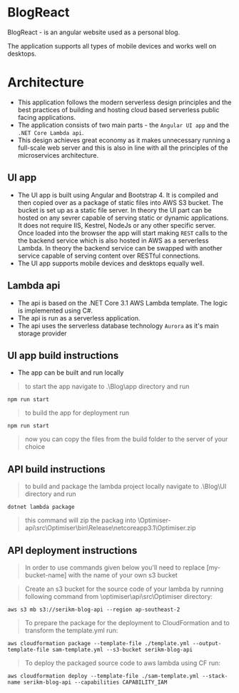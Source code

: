 # BlogReact

BlogReact - is an angular website used as a personal blog. 

The application supports all types of mobile devices and works well on desktops.


# Architecture

- This application follows the modern serverless design principles and the best practices of building and hosting cloud based serverless public facing applications. 
- The application consists of two main parts - the `Angular UI app` and the `.NET Core Lambda api`.
- This design achieves great economy as it makes unnecessary running a full-scale web server and this is also in line with all the principles of the microservices architecture.

## UI app
- The UI app is built using Angular and Bootstrap 4. It is compiled and then copied over as a package of static files into AWS S3 bucket. The bucket is set up as a static file server. In theory the UI part can be hosted on any sevrer capable of serving static or dynamic applications. It does not require IIS, Kestrel, NodeJs or any other specific server. Once loaded into the browser the app will start making `REST` calls to the the backend service which is also hosted in AWS as a serverless Lambda. In theory the backend service can be swapped with another service capable of serving content over RESTful connections. 
- The UI app supports mobile devices and desktops equally well.

## Lambda api
- The api is based on the .NET Core 3.1 AWS Lambda template. The logic is implemented using C#.
- The api is run as a serverless application.
- The api uses the serverless database technology `Aurora` as it's main storage provider


## UI app build instructions
- The app can be built and run locally
> to start the app navigate to .\Blog\app directory and run
```shell
npm run start
```
> to build the app for deployment run 
```shell
npm run start
```
> now you can copy the files from the build folder to the server of your choice


## API build instructions
> to build and package the lambda project locally navigate to .\Blog\UI directory and run
```shell
dotnet lambda package 
```
> this command will zip the packag into \Optimiser-api\src\Optimiser\bin\Release\netcoreapp3.1\Optimiser.zip


## API deployment instructions
> In order to use commands given below you'll need to replace [my-bucket-name] with the name of your own s3 bucket

> Create an s3 bucket for the source code of your lambda by running following command from \optimiser\api\src\Optimiser directory: 
```shell
aws s3 mb s3://serikm-blog-api --region ap-southeast-2
```

> To prepare the package for the deployment to CloudFormation and to transform the template.yml run:
```shell
aws cloudformation package --template-file ./template.yml --output-template-file sam-template.yml --s3-bucket serikm-blog-api
```

> To deploy the packaged source code to aws lambda using CF run:
```shell
aws cloudformation deploy --template-file ./sam-template.yml --stack-name serikm-blog-api --capabilities CAPABILITY_IAM
```

